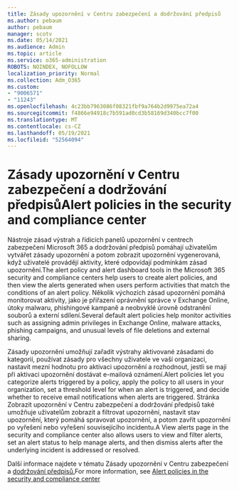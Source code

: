 ```yaml
---
title: Zásady upozornění v Centru zabezpečení a dodržování předpisů
ms.author: pebaum
author: pebaum
manager: scotv
ms.date: 05/14/2021
ms.audience: Admin
ms.topic: article
ms.service: o365-administration
ROBOTS: NOINDEX, NOFOLLOW
localization_priority: Normal
ms.collection: Adm_O365
ms.custom:
- "9006571"
- "11243"
ms.openlocfilehash: 4c23bb7963086f08321fbf9a764b2d9975ea72a4
ms.sourcegitcommit: f4866e94918c7b591ad0cd3b58169d340bcc7f00
ms.translationtype: MT
ms.contentlocale: cs-CZ
ms.lasthandoff: 05/19/2021
ms.locfileid: "52564094"
---
```

# <a name="alert-policies-in-the-security-and-compliance-center"></a><span data-ttu-id="4cf81-102">Zásady upozornění v Centru zabezpečení a dodržování předpisů</span><span class="sxs-lookup"><span data-stu-id="4cf81-102">Alert policies in the security and compliance center</span></span>

<span data-ttu-id="4cf81-103">Nástroje zásad výstrah a řídicích panelů upozornění v centrech zabezpečení Microsoft 365 a dodržování předpisů pomáhají uživatelům vytvářet zásady upozornění a potom zobrazit upozornění vygenerovaná, když uživatelé provádějí aktivity, které odpovídají podmínkám zásad upozornění.</span><span class="sxs-lookup"><span data-stu-id="4cf81-103">The alert policy and alert dashboard tools in the Microsoft 365 security and compliance centers help users to create alert policies, and then view the alerts generated when users perform activities that match the conditions of an alert policy.</span></span> <span data-ttu-id="4cf81-104">Několik výchozích zásad upozornění pomáhá monitorovat aktivity, jako je přiřazení oprávnění správce v Exchange Online, útoky malwaru, phishingové kampaně a neobvyklé úrovně odstranění souborů a externí sdílení.</span><span class="sxs-lookup"><span data-stu-id="4cf81-104">Several default alert policies help monitor activities such as assigning admin privileges in Exchange Online, malware attacks, phishing campaigns, and unusual levels of file deletions and external sharing.</span></span>

<span data-ttu-id="4cf81-105">Zásady upozornění umožňují zařadit výstrahy aktivované zásadami do kategorií, používat zásady pro všechny uživatele ve vaší organizaci, nastavit mezní hodnotu pro aktivaci upozornění a rozhodnout, jestli se mají při aktivaci upozornění dostávat e-mailová oznámení.</span><span class="sxs-lookup"><span data-stu-id="4cf81-105">Alert policies let you categorize alerts triggered by a policy, apply the policy to all users in your organization, set a threshold level for when an alert is triggered, and decide whether to receive email notifications when alerts are triggered.</span></span> <span data-ttu-id="4cf81-106">Stránka Zobrazit upozornění v Centru zabezpečení a dodržování předpisů také umožňuje uživatelům zobrazit a filtrovat upozornění, nastavit stav upozornění, který pomáhá spravovat upozornění, a potom zavřít upozornění po vyřešení nebo vyřešení souvisejícího incidentu.</span><span class="sxs-lookup"><span data-stu-id="4cf81-106">A View alerts page in the security and compliance center also allows users to view and filter alerts, set an alert status to help manage alerts, and then dismiss alerts after the underlying incident is addressed or resolved.</span></span>

<span data-ttu-id="4cf81-107">Další informace najdete v tématu Zásady upozornění v Centru zabezpečení a [dodržování předpisů.](/microsoft-365/compliance/alert-policies)</span><span class="sxs-lookup"><span data-stu-id="4cf81-107">For more information, see [Alert policies in the security and compliance center](/microsoft-365/compliance/alert-policies)</span></span>